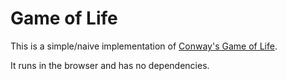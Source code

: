 # Game of Life

This is a simple/naive implementation of [Conway's Game of Life](https://en.wikipedia.org/wiki/Conway%27s_Game_of_Life).

It runs in the browser and has no dependencies.

